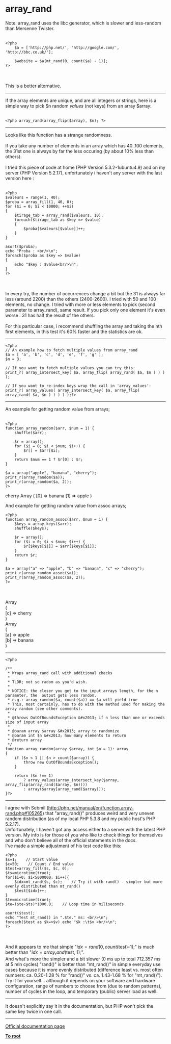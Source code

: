 # array_rand



Note: array_rand uses the libc generator, which is slower and less-random than Mersenne Twister.<br><br>

```
<?php
    $a = ['http://php.net/', 'http://google.com/', 'http://bbc.co.uk/'];

    $website = $a[mt_rand(0, count($a) - 1)];
?>
```
<br><br>This is a better alternative.  

---

If the array elements are unique, and are all integers or strings, here is a simple way to pick $n random *values* (not keys) from an array $array:<br><br>

```
<?php array_rand(array_flip($array), $n); ?>
```
  

---

Looks like this function has a strange randomness.<br><br>If you take any number of elements in an array which has 40..100 elements, the 31st one is always by far the less occuring (by about 10% less than others).<br><br>I tried this piece of code at home (PHP Version 5.3.2-1ubuntu4.9) and on my server (PHP Version 5.2.17), unfortunately i haven&apos;t any server with the last version here :<br><br>

```
<?php
$valeurs = range(1, 40);
$proba = array_fill(1, 40, 0);
for ($i = 0; $i < 10000; ++$i)
{
    $tirage_tab = array_rand($valeurs, 10);
    foreach($tirage_tab as $key => $value)
    {
        $proba[$valeurs[$value]]++;
    }
}

asort($proba);
echo "Proba : <br/>\n";
foreach($proba as $key => $value)
{
    echo "$key : $value<br/>\n";
}
?>
```
<br><br>In every try, the number of occurrences change a bit but the 31 is always far less (around 2200) than the others (2400-2600). I tried with 50 and 100 elements, no change. I tried with more or less elements to pick (second parameter to array_rand), same result. If you pick only one element it&apos;s even worse : 31 has half the result of the others.<br><br>For this particular case, i recommend shuffling the array and taking the nth first elements, in this test it&apos;s 60% faster and the statistics are ok.  

---



```
<?php
// An example how to fetch multiple values from array_rand
$a = [ 'a', 'b', 'c', 'd', 'e', 'f', 'g' ];
$n = 3;

// If you want to fetch multiple values you can try this:
print_r( array_intersect_key( $a, array_flip( array_rand( $a, $n ) ) ) );

// If you want to re-index keys wrap the call in 'array_values':
print_r( array_values( array_intersect_key( $a, array_flip( array_rand( $a, $n ) ) ) ) );?>
```
  

---

An example for getting random value from arrays;<br><br>

```
<?php
function array_random($arr, $num = 1) {
    shuffle($arr);
    
    $r = array();
    for ($i = 0; $i < $num; $i++) {
        $r[] = $arr[$i];
    }
    return $num == 1 ? $r[0] : $r;
}

$a = array("apple", "banana", "cherry");
print_r(array_random($a));
print_r(array_random($a, 2));
?>
```


cherry
Array
(
    [0] => banana
    [1] => apple
)

And example for getting random value from assoc arrays;



```
<?php
function array_random_assoc($arr, $num = 1) {
    $keys = array_keys($arr);
    shuffle($keys);
    
    $r = array();
    for ($i = 0; $i < $num; $i++) {
        $r[$keys[$i]] = $arr[$keys[$i]];
    }
    return $r;
}

$a = array("a" => "apple", "b" => "banana", "c" => "cherry");
print_r(array_random_assoc($a));
print_r(array_random_assoc($a, 2));
?>
```
<br><br>Array<br>(<br>    [c] =&gt; cherry<br>)<br>Array<br>(<br>    [a] =&gt; apple<br>    [b] =&gt; banana<br>)  

---



```
<?php

/**
 * Wraps array_rand call with additional checks
 *
 * TLDR; not so radom as you'd wish.
 *
 * NOTICE: the closer you get to the input arrays length, for the n parameter, the  output gets less random.
 * e.g.: array_random($a, count($a)) == $a will yield true
 * This, most certainly, has to do with the method used for making the array random (see other comments).
 *
 * @throws OutOfBoundsException &#x2013; if n less than one or exceeds size of input array
 *
 * @param array $array &#x2013; array to randomize
 * @param int $n &#x2013; how many elements to return
 * @return array
 */
function array_random(array $array, int $n = 1): array
{
    if ($n < 1 || $n > count($array)) {
        throw new OutOfBoundsException();
    }

    return ($n !== 1)
        ? array_values(array_intersect_key($array, array_flip(array_rand($array, $n))))
        : array($array[array_rand($array)]);
}?>
```
  

---

I agree with Sebmil (http://php.net/manual/en/function.array-rand.php#105265) that "array_rand()" produces weird and very uneven random distribution (as of my local PHP 5.3.8 and my public host&apos;s PHP 5.2.17).<br>Unfortunately, I haven&apos;t got any access either to a server with the latest PHP version. My info is for those of you who like to check things for themselves and who don&apos;t believe all of the official statements in the docs.<br>I&apos;ve made a simple adjustment of his test code like this:<br>

```
<?php 
$s=1;    // Start value
$c=50;    // Count / End value
$test=array_fill($s, $c, 0);
$ts=microtime(true);
for($i=0; $i<5000000; $i++){
    $idx=mt_rand($s, $c);    // Try it with rand() - simpler but more evenly distributed than mt_rand()
    $test[$idx]++;
}
$te=microtime(true);
$te=($te-$ts)*1000.0;    // Loop time in miliseconds

asort($test);
echo "Test mt_rand() in ".$te." ms: <br/>\n";
foreach($test as $k=>$v) echo "$k :\t$v <br/>\n";
?>
```
<br><br>And it appears to me that simple "$idx=rand(0, count($test)-1);" is much better than "$idx=array_rand($test, 1);".<br>And what&apos;s more the simpler and a bit slower (0 ms up to total 712.357 ms at 5 mln cycles) "rand()" is better than "mt_rand()" in simple everyday use cases because it is more evenly distributed (difference least vs. most often numbers: ca. 0.20-1.28 % for "rand()" vs. ca. 1.43-1.68 % for "mt_rand()").<br>Try it for yourself... although it depends on your software and hardware configuration, range of numbers to choose from (due to random patterns), number of cycles in the loop, and temporary (public) server load as well.  

---

It doesn&apos;t explicitly say it in the documentation, but PHP won&apos;t pick the same key twice in one call.  

---

[Official documentation page](https://www.php.net/manual/en/function.array-rand.php)

**[To root](/README.md)**